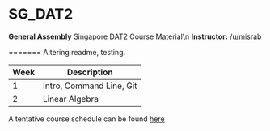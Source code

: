 # SG_DAT2
**General Assembly** Singapore DAT2 Course Material\n
**Instructor:** [/u/misrab](www.github.com/misrab)

=======
Altering readme, testing.

|Week|Description|
|----|------------------------------------------------------------------------------|
|1|Intro, Command Line, Git
|2|Linear Algebra

A tentative course schedule can be found [here](https://docs.google.com/spreadsheets/d/1dZy8gWa1kE97WE0LhCQyK1Yly3u8aJ_rmi0Wu-UP5Bg/edit#gid=0)
